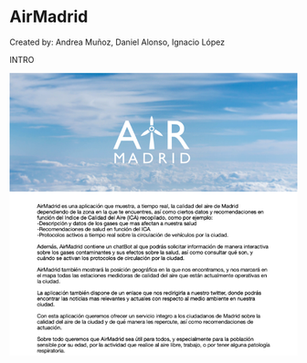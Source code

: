 # AirMadrid
Created by: Andrea Muñoz, Daniel Alonso, Ignacio López

INTRO

![Intro](https://github.com/2DAMUE/pi1920v-danaan/blob/master/images_readme/Intro.png)
